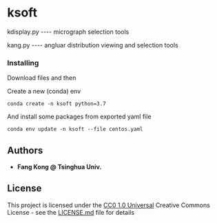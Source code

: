 # ksoft 


  kdisplay.py  ---- micrograph selection tools

  kang.py      ---- angluar distribution viewing and selection tools


### Installing

Download files and then

Create a new (conda) env 

    conda create -n ksoft python=3.7

And install some packages from exported yaml file

    conda env update -n ksoft --file centos.yaml




## Authors

  - **Fang Kong @ Tsinghua Univ.**


## License

This project is licensed under the [CC0 1.0 Universal](LICENSE.md)
Creative Commons License - see the [LICENSE.md](LICENSE.md) file for
details

